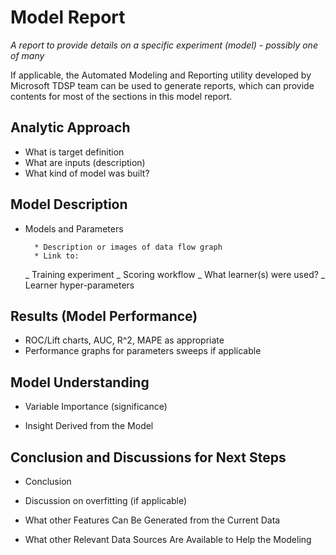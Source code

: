 # Model Report

_A report to provide details on a specific experiment (model) - possibly one of many_

If applicable, the Automated Modeling and Reporting utility developed by Microsoft TDSP team can be used to generate reports, which can provide contents for most of the sections in this model report.

## Analytic Approach

- What is target definition
- What are inputs (description)
- What kind of model was built?

## Model Description

- Models and Parameters

      	* Description or images of data flow graph
      	* Link to:

  _ Training experiment
  _ Scoring workflow
  _ What learner(s) were used?
  _ Learner hyper-parameters

## Results (Model Performance)

- ROC/Lift charts, AUC, R^2, MAPE as appropriate
- Performance graphs for parameters sweeps if applicable

## Model Understanding

- Variable Importance (significance)

- Insight Derived from the Model

## Conclusion and Discussions for Next Steps

- Conclusion

- Discussion on overfitting (if applicable)

- What other Features Can Be Generated from the Current Data

- What other Relevant Data Sources Are Available to Help the Modeling
